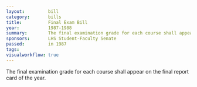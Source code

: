 ```yaml
---  
layout:         bill
category:       bills
title:          Final Exam Bill
year:           1987-1988
summary:        The final examination grade for each course shall appear on the final report card of the year.
sponsors:       LHS Student-Faculty Senate
passed:         in 1987
tags:           
visualworkflow: true
---
```


The final examination grade for each course shall appear on the final report card of the year.